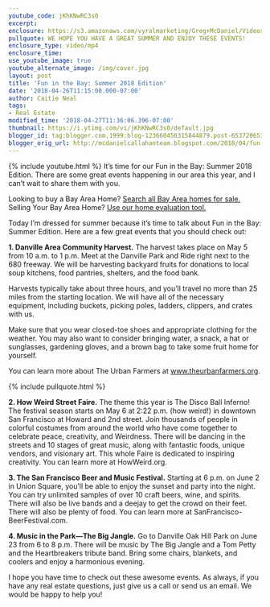 ```yaml
---
youtube_code: jKhKNwRC3s0
excerpt:
enclosure: https://s3.amazonaws.com/vyralmarketing/Greg+McDaniel/Videos/2018/Bay+Area+Real+Estate+Agent-+Fun+in+the+Bay+Summer+Edition.mp4
pullquote: WE HOPE YOU HAVE A GREAT SUMMER AND ENJOY THESE EVENTS!
enclosure_type: video/mp4
enclosure_time:
use_youtube_image: true
youtube_alternate_image: /img/cover.jpg
layout: post
title: 'Fun in the Bay: Summer 2018 Edition'
date: '2018-04-26T11:15:00.000-07:00'
author: Caitie Neal
tags:
- Real Estate
modified_time: '2018-04-27T11:36:06.396-07:00'
thumbnail: https://i.ytimg.com/vi/jKhKNwRC3s0/default.jpg
blogger_id: tag:blogger.com,1999:blog-123660456315844879.post-6537206536191933471
blogger_orig_url: http://mcdanielcallahanteam.blogspot.com/2018/04/fun-in-bay-summer-2018-edition.html
---
```

{% include youtube.html %}
It’s time for our Fun in the Bay: Summer 2018 Edition. There are some great events happening in our area this year, and I can’t wait to share them with you.

<div class="post-cta">
Looking to buy a Bay Area Home? <a href="http://www.buyandsellalamodanvillehomes.com/" target="_blank">Search all Bay Area homes for sale.</a><br>
Selling Your Bay Area Home? <a href="https://cloudcma.com/api_widget/6757802779fbc05a66bfd8f78d617a92/show?post_url=cloudcma.com&source_url=ua" target="_blank">Use our home evaluation tool.</a>
</div>

Today I’m dressed for summer because it’s time to talk about Fun in the Bay: Summer Edition. Here are a few great events that you should check out:

**1. Danville Area Community Harvest.** The harvest takes place on May 5 from 10 a.m. to 1 p.m. Meet at the Danville Park and Ride right next to the 680 freeway. We will be harvesting backyard fruits for donations to local soup kitchens, food pantries, shelters, and the food bank.

Harvests typically take about three hours, and you’ll travel no more than 25 miles from the starting location. We will have all of the necessary equipment, including buckets, picking poles, ladders, clippers, and crates with us.

Make sure that you wear closed-toe shoes and appropriate clothing for the weather. You may also want to consider bringing water, a snack, a hat or sunglasses, gardening gloves, and a brown bag to take some fruit home for yourself.

You can learn more about The Urban Farmers at www.theurbanfarmers.org.

{% include pullquote.html %}

**2. How Weird Street Faire.** The theme this year is The Disco Ball Inferno! The festival season starts on May 6 at 2:22 p.m. (how weird!) in downtown San Francisco at Howard and 2nd street. Join thousands of people in colorful costumes from around the world who have come together to celebrate peace, creativity, and Weirdness. There will be dancing in the streets and 10 stages of great music, along with fantastic foods, unique vendors, and visionary art. This whole Faire is dedicated to inspiring creativity. You can learn more at HowWeird.org.

**3. The San Francisco Beer and Music Festival.** Starting at 6 p.m. on June 2 in Union Square, you’ll be able to enjoy the sunset and party into the night. You can try unlimited samples of over 10 craft beers, wine, and spirits. There will also be live bands and a deejay to get the crowd on their feet. There will also be plenty of food. You can learn more at SanFrancisco-BeerFestival.com.

**4. Music in the Park—The Big Jangle.** Go to Danville Oak Hill Park on June 23 from 6 to 8 p.m. There will be music by The Big Jangle and a Tom Petty and the Heartbreakers tribute band. Bring some chairs, blankets, and coolers and enjoy a harmonious evening.  

I hope you have time to check out these awesome events. As always, if you have any real estate questions, just give us a call or send us an email. We would be happy to help you!
